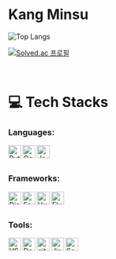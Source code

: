 # Kang Minsu

![Top Langs](https://github-readme-stats.vercel.app/api/top-langs/?username=dylanmsk&layout=compact&theme=radical)

[![Solved.ac 프로필](http://mazassumnida.wtf/api/v2/generate_badge?boj=kms920612)](https://solved.ac/kms920612)

<br />

# 💻 Tech Stacks

### Languages:

<a href="https://www.python.org" target="_blank"><img align="left" alt="Python" width="26px" src="https://cdn.jsdelivr.net/gh/devicons/devicon/icons/python/python-original.svg" /></a>
<a href="https://go.dev/" target="_blank"><img align="left" alt="Go" width="26px" src="https://cdn.jsdelivr.net/gh/devicons/devicon/icons/go/go-original-wordmark.svg" /></a>
<a href="https://developer.mozilla.org/en-US/docs/Web/JavaScript" target="_blank"><img align="left" alt="JavaScript" width="26px" src="https://cdn.jsdelivr.net/gh/devicons/devicon/icons/javascript/javascript-original.svg" /></a>

<br />
<br />


### Frameworks:

<a href="https://docs.djangoproject.com/" target="_blank"><img align="left" alt="Django" width="26px" src="https://cdn.jsdelivr.net/gh/devicons/devicon/icons/django/django-plain-wordmark.svg" /></a>
<a href="https://fastapi.tiangolo.com/" target="_blank"><img align="left" alt="FastAPI" width="26px" src="https://cdn.jsdelivr.net/gh/devicons/devicon/icons/fastapi/fastapi-original.svg" /></a>
<a href="https://vuejs.org/" target="_blank"><img align="left" alt="Vue.js" width="26px" src="https://cdn.jsdelivr.net/gh/devicons/devicon/icons/vuejs/vuejs-original.svg" /></a>
<a href="https://flutter.dev/" target="_blank"><img align="left" alt="Flutter" width="26px" src="https://cdn.jsdelivr.net/gh/devicons/devicon/icons/flutter/flutter-original.svg" /></a>

<br />
<br />

### Tools:

<a href="https://code.visualstudio.com/" target="_blank"> <img align="left" alt="VSCode" width="26px" src="https://cdn.jsdelivr.net/gh/devicons/devicon/icons/vscode/vscode-original.svg"/> </a>
<a href="https://www.docker.com/" target="_blank"><img align="left" alt="Docker" width="26px" src="https://cdn.jsdelivr.net/gh/devicons/devicon/icons/docker/docker-original.svg" /></a>
<a href="https://git-scm.com/" target="_blank"> <img align="left" alt="git" width="26px" src="https://cdn.jsdelivr.net/gh/devicons/devicon/icons/git/git-original.svg"/> </a>
<a href="https://www.atlassian.com/software/jira" target="_blank"> <img align="left" alt="Jira" width="26px" src="https://cdn.jsdelivr.net/gh/devicons/devicon/icons/jira/jira-original.svg"/> </a>
<a href="https://www.sourcetreeapp.com/" target="_blank"> <img align="left" alt="SourceTree" width="26px" src="https://cdn.jsdelivr.net/gh/devicons/devicon/icons/sourcetree/sourcetree-original.svg"/> </a>

<br />
<br />



